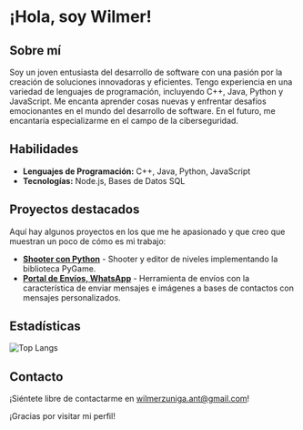 # ¡Hola, soy Wilmer!

## Sobre mí
Soy un joven entusiasta del desarrollo de software con una pasión por la creación de soluciones innovadoras y eficientes. Tengo experiencia en una variedad de lenguajes de programación, incluyendo C++, Java, Python y JavaScript. Me encanta aprender cosas nuevas y enfrentar desafíos emocionantes en el mundo del desarrollo de software. En el futuro, me encantaría especializarme en el campo de la ciberseguridad.

## Habilidades
- **Lenguajes de Programación:** C++, Java, Python, JavaScript
- **Tecnologías:** Node.js, Bases de Datos SQL

## Proyectos destacados
Aquí hay algunos proyectos en los que me he apasionado y que creo que muestran un poco de cómo es mi trabajo:
- **[Shooter con Python](https://github.com/wilzuniga/Shooter-con-Pygame.git)** - Shooter y editor de niveles implementando la biblioteca PyGame.
- **[Portal de Envíos, WhatsApp](https://github.com/wilzuniga/Portal-de-envios-masivos-Whatsapp.git)** - Herramienta de envíos con la característica de enviar mensajes e imágenes a bases de contactos con mensajes personalizados.

## Estadísticas
![Top Langs](https://github-readme-stats.vercel.app/api/top-langs/?username=wilzuniga&hide_progress=true)

## Contacto
¡Siéntete libre de contactarme en [wilmerzuniga.ant@gmail.com](mailto:wilmerzuniga.ant@gmail.com)!

¡Gracias por visitar mi perfil!

<!--
**wilzuniga/wilzuniga** is a ✨ _special_ ✨ repository because its `README.md` (this file) appears on your GitHub profile.

Here are some ideas to get you started:

- 🔭 I’m currently working on ...
- 🌱 I’m currently learning ...
- 👯 I’m looking to collaborate on ...
- 🤔 I’m looking for help with ...
- 💬 Ask me about ...
- 📫 How to reach me: ...
- 😄 Pronouns: ...
- ⚡ Fun fact: ...
-->
